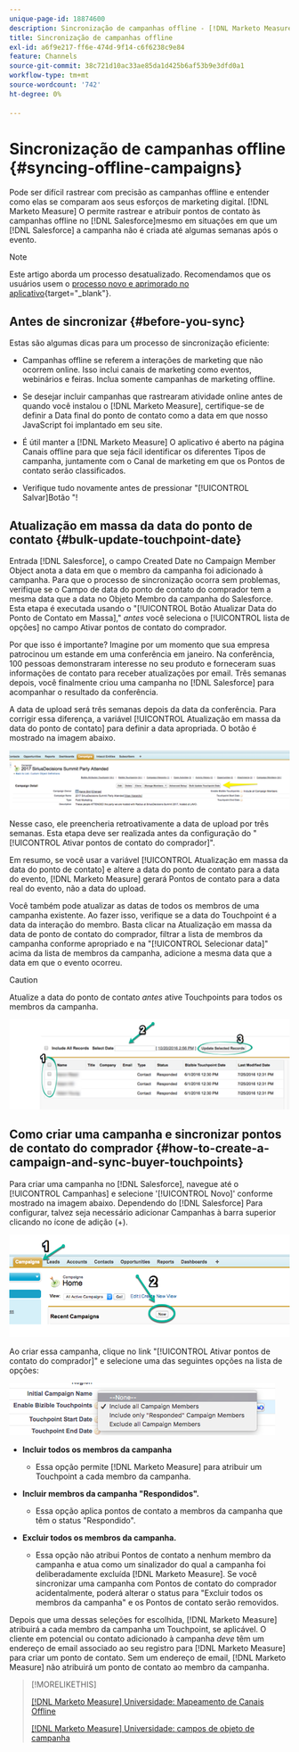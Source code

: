 ```yaml
---
unique-page-id: 18874600
description: Sincronização de campanhas offline - [!DNL Marketo Measure] - Documentação do produto
title: Sincronização de campanhas offline
exl-id: a6f9e217-ff6e-474d-9f14-c6f6238c9e84
feature: Channels
source-git-commit: 38c721d10ac33ae85da1d425b6af53b9e3dfd0a1
workflow-type: tm+mt
source-wordcount: '742'
ht-degree: 0%

---
```


# Sincronização de campanhas offline {#syncing-offline-campaigns}

Pode ser difícil rastrear com precisão as campanhas offline e entender como elas se comparam aos seus esforços de marketing digital. [!DNL Marketo Measure] O permite rastrear e atribuir pontos de contato às campanhas offline no [!DNL Salesforce]mesmo em situações em que um [!DNL Salesforce] a campanha não é criada até algumas semanas após o evento.

>[!NOTE]
>
>Este artigo aborda um processo desatualizado. Recomendamos que os usuários usem o [processo novo e aprimorado no aplicativo](/help/channel-tracking-and-setup/offline-channels/custom-campaign-sync.md){target="_blank"}.

## Antes de sincronizar {#before-you-sync}

Estas são algumas dicas para um processo de sincronização eficiente:

* Campanhas offline se referem a interações de marketing que não ocorrem online. Isso inclui canais de marketing como eventos, webinários e feiras. Inclua somente campanhas de marketing offline.
* Se desejar incluir campanhas que rastrearam atividade online antes de quando você instalou o [!DNL Marketo Measure], certifique-se de definir a Data final do ponto de contato como a data em que nosso JavaScript foi implantado em seu site.
* É útil manter a [!DNL Marketo Measure] O aplicativo é aberto na página Canais offline para que seja fácil identificar os diferentes Tipos de campanha, juntamente com o Canal de marketing em que os Pontos de contato serão classificados.

* Verifique tudo novamente antes de pressionar &quot;[!UICONTROL Salvar]Botão &quot;!

## Atualização em massa da data do ponto de contato {#bulk-update-touchpoint-date}

Entrada [!DNL Salesforce], o campo Created Date no Campaign Member Object anota a data em que o membro da campanha foi adicionado à campanha. Para que o processo de sincronização ocorra sem problemas, verifique se o Campo de data do ponto de contato do comprador tem a mesma data que a data no Objeto Membro da campanha do Salesforce. Esta etapa é executada usando o &quot;[!UICONTROL Botão Atualizar Data do Ponto de Contato em Massa],&quot; _antes_ você seleciona o [!UICONTROL lista de opções] no campo Ativar pontos de contato do comprador.

Por que isso é importante? Imagine por um momento que sua empresa patrocinou um estande em uma conferência em janeiro. Na conferência, 100 pessoas demonstraram interesse no seu produto e forneceram suas informações de contato para receber atualizações por email. Três semanas depois, você finalmente criou uma campanha no [!DNL Salesforce] para acompanhar o resultado da conferência.

A data de upload será três semanas depois da data da conferência. Para corrigir essa diferença, a variável [!UICONTROL Atualização em massa da data do ponto de contato] para definir a data apropriada. O botão é mostrado na imagem abaixo.

![](assets/1-3.png)

Nesse caso, ele preencheria retroativamente a data de upload por três semanas. Esta etapa deve ser realizada antes da configuração do &quot;[!UICONTROL Ativar pontos de contato do comprador]&quot;.

Em resumo, se você usar a variável [!UICONTROL Atualização em massa da data do ponto de contato] e altere a data do ponto de contato para a data do evento, [!DNL Marketo Measure] gerará Pontos de contato para a data real do evento, não a data do upload.

Você também pode atualizar as datas de todos os membros de uma campanha existente. Ao fazer isso, verifique se a data do Touchpoint é a data da interação do membro. Basta clicar na Atualização em massa da data de ponto de contato do comprador, filtrar a lista de membros da campanha conforme apropriado e na &quot;[!UICONTROL Selecionar data]&quot; acima da lista de membros da campanha, adicione a mesma data que a data em que o evento ocorreu.

>[!CAUTION]
>
>Atualize a data do ponto de contato _antes_ ative Touchpoints para todos os membros da campanha.

![](assets/2-3.png)

## Como criar uma campanha e sincronizar pontos de contato do comprador {#how-to-create-a-campaign-and-sync-buyer-touchpoints}

Para criar uma campanha no [!DNL Salesforce], navegue até o [!UICONTROL Campanhas] e selecione &#39;[!UICONTROL Novo]&#39; conforme mostrado na imagem abaixo. Dependendo do [!DNL Salesforce] Para configurar, talvez seja necessário adicionar Campanhas à barra superior clicando no ícone de adição (+).

![](assets/3-3.png)

Ao criar essa campanha, clique no link &quot;[!UICONTROL Ativar pontos de contato do comprador]&quot; e selecione uma das seguintes opções na lista de opções:

![](assets/4-3.png)

* **Incluir todos os membros da campanha**
   * Essa opção permite [!DNL Marketo Measure] para atribuir um Touchpoint a cada membro da campanha.

* **Incluir membros da campanha &quot;Respondidos&quot;.**
   * Essa opção aplica pontos de contato a membros da campanha que têm o status &quot;Respondido&quot;.

* **Excluir todos os membros da campanha.**
   * Essa opção não atribui Pontos de contato a nenhum membro da campanha e atua como um sinalizador do qual a campanha foi deliberadamente excluída [!DNL Marketo Measure]. Se você sincronizar uma campanha com Pontos de contato do comprador acidentalmente, poderá alterar o status para &quot;Excluir todos os membros da campanha&quot; e os Pontos de contato serão removidos.

Depois que uma dessas seleções for escolhida, [!DNL Marketo Measure] atribuirá a cada membro da campanha um Touchpoint, se aplicável. O cliente em potencial ou contato adicionado à campanha _deve_ têm um endereço de email associado ao seu registro para [!DNL Marketo Measure] para criar um ponto de contato. Sem um endereço de email, [!DNL Marketo Measure] não atribuirá um ponto de contato ao membro da campanha.

>[!MORELIKETHIS]
>
>[[!DNL Marketo Measure] Universidade: Mapeamento de Canais Offline](https://universityonline.marketo.com/courses/bizible-fundamentals-channel-management/#/page/5c630eca34d9f0367662b77f)
>
>[[!DNL Marketo Measure] Universidade: campos de objeto de campanha](https://universityonline.marketo.com/courses/bizible-fundamentals-channel-management/#/page/5c63007334d9f0367662b758)
